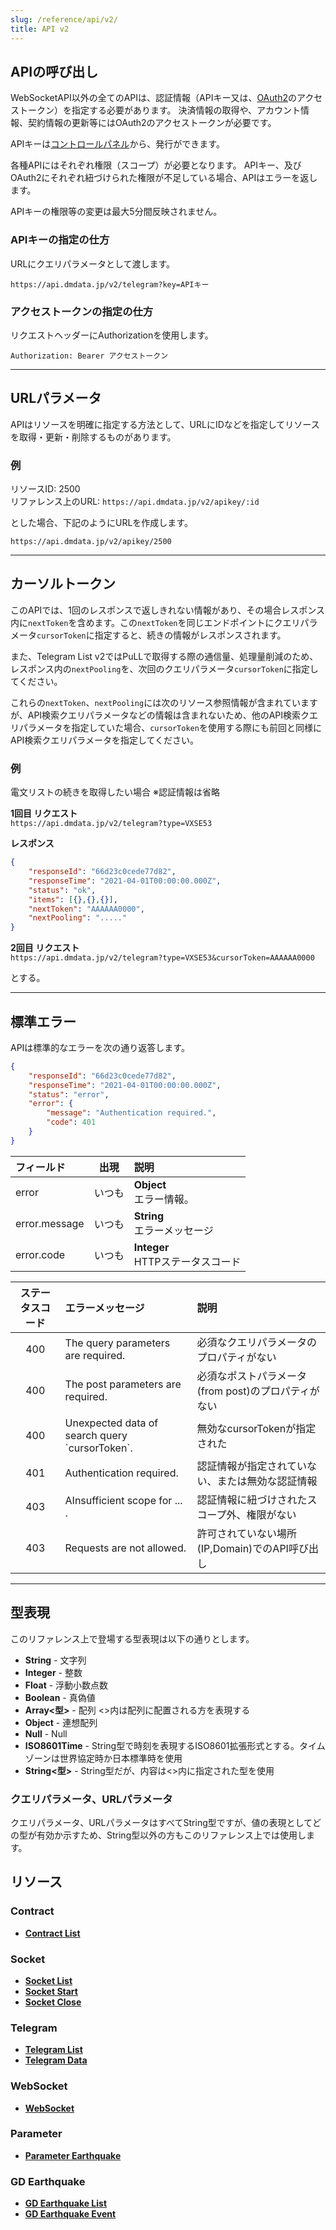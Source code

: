 ```yaml
---
slug: /reference/api/v2/
title: API v2
---
```


## APIの呼び出し

WebSocketAPI以外の全てのAPIは、認証情報（APIキー又は、[OAuth2](/reference/oauth2/v1)のアクセストークン）を指定する必要があります。
決済情報の取得や、アカウント情報、契約情報の更新等にはOAuth2のアクセストークンが必要です。

APIキーは[コントロールパネル](https://manager.dmdata.jp/control/credentials)から、発行ができます。

各種APIにはそれぞれ権限（スコープ）が必要となります。
APIキー、及びOAuth2にそれぞれ紐づけられた権限が不足している場合、APIはエラーを返します。

APIキーの権限等の変更は最大5分間反映されません。

### APIキーの指定の仕方
URLにクエリパラメータとして渡します。

`https://api.dmdata.jp/v2/telegram?key=APIキー`


### アクセストークンの指定の仕方
リクエストヘッダーにAuthorizationを使用します。

`Authorization: Bearer アクセストークン`

---

## URLパラメータ

APIはリソースを明確に指定する方法として、URLにIDなどを指定してリソースを取得・更新・削除するものがあります。

### 例
リソースID: 2500 <br/>
リファレンス上のURL: `https://api.dmdata.jp/v2/apikey/:id` <br/>

とした場合、下記のようにURLを作成します。

`https://api.dmdata.jp/v2/apikey/2500`


---

## カーソルトークン
このAPIでは、1回のレスポンスで返しきれない情報があり、その場合レスポンス内に`nextToken`を含めます。この`nextToken`を同じエンドポイントにクエリパラメータ`cursorToken`に指定すると、続きの情報がレスポンスされます。

また、Telegram List v2ではPuLLで取得する際の通信量、処理量削減のため、レスポンス内の`nextPooling`を、次回のクエリパラメータ`cursorToken`に指定してください。

これらの`nextToken`、`nextPooling`には次のリソース参照情報が含まれていますが、API検索クエリパラメータなどの情報は含まれないため、他のAPI検索クエリパラメータを指定していた場合、`cursorToken`を使用する際にも前回と同様にAPI検索クエリパラメータを指定してください。


### 例
電文リストの続きを取得したい場合
※認証情報は省略

**1回目 リクエスト** <br/>
`https://api.dmdata.jp/v2/telegram?type=VXSE53`

**レスポンス**
```json
{
    "responseId": "66d23c0cede77d82",
    "responseTime": "2021-04-01T00:00:00.000Z",
    "status": "ok",
    "items": [{},{},{}],
    "nextToken": "AAAAAA0000", 
    "nextPooling": "....."
}
```

**2回目 リクエスト** <br/>
`https://api.dmdata.jp/v2/telegram?type=VXSE53&cursorToken=AAAAAA0000`

とする。

---

## 標準エラー
APIは標準的なエラーを次の通り返答します。

```json
{
    "responseId": "66d23c0cede77d82",
    "responseTime": "2021-04-01T00:00:00.000Z",
    "status": "error",
    "error": {
        "message": "Authentication required.",
        "code": 401
    }
}
```

|フィールド|出現|説明|
|:--|:-:|:--|
|error|いつも|**Object** <br/> エラー情報。|
|error.message|いつも|**String** <br/> エラーメッセージ|
|error.code|いつも|**Integer** <br/> HTTPステータスコード|


|ステータスコード|エラーメッセージ|説明|
|:--:|:-|:--|
|400|The query parameters are required.|必須なクエリパラメータのプロパティがない|
|400|The post parameters are required.|必須なポストパラメータ(from post)のプロパティがない|
|400|Unexpected data  of search query \`cursorToken\`.|無効なcursorTokenが指定された|
|401|Authentication required.|認証情報が指定されていない、または無効な認証情報|
|403|AInsufficient scope for ... .|認証情報に紐づけされたスコープ外、権限がない|
|403|Requests are not allowed.|許可されていない場所(IP,Domain)でのAPI呼び出し|

---

## 型表現
このリファレンス上で登場する型表現は以下の通りとします。

* **String** - 文字列 
* **Integer** - 整数 
* **Float** - 浮動小数点数
* **Boolean** - 真偽値
* **Array<型\>** - 配列 <\>内は配列に配置される方を表現する
* **Object** - 連想配列
* **Null** - Null
* **ISO8601Time** - String型で時刻を表現するISO8601拡張形式とする。タイムゾーンは世界協定時か日本標準時を使用
* **String<型>** - String型だが、内容は<\>内に指定された型を使用
    
### クエリパラメータ、URLパラメータ
クエリパラメータ、URLパラメータはすべてString型ですが、値の表現としてどの型が有効か示すため、String型以外の方もこのリファレンス上では使用します。

## リソース

### Contract

* [**Contract List**](contract.list)

### Socket

* [**Socket List**](socket.list)
* [**Socket Start**](socket.start)
* [**Socket Close**](socket.close)

### Telegram

* [**Telegram List**](telegram.list)
* [**Telegram Data**](/reference/api/v1/telegram.data)

### WebSocket

* [**WebSocket**](websocket)

### Parameter

* [**Parameter Earthquake**](parameter.earthquake)

### GD Earthquake

* [**GD Earthquake List**](gd.earthquake.list)
* [**GD Earthquake Event**](gd.earthquake.event)
